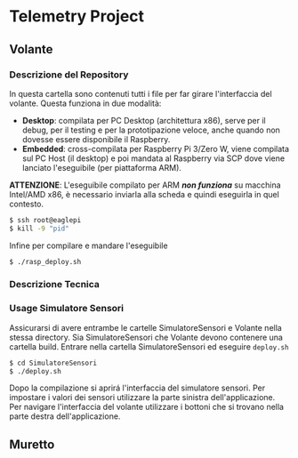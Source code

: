 # Telemetry Project 

## Volante

### Descrizione del Repository 

In questa cartella sono contenuti tutti i file per far girare l'interfaccia del volante. 
Questa funziona in due modalità:

* **Desktop**: compilata per PC Desktop (architettura x86), serve per il debug, per il testing e per la prototipazione veloce, anche quando non dovesse essere disponibile il Raspberry. 
* **Embedded**: cross-compilata per Raspberry Pi 3/Zero W, viene compilata sul PC Host (il desktop) e poi mandata al Raspberry via SCP dove viene lanciato l'eseguibile (per piattaforma ARM). 

**ATTENZIONE**: L'eseguibile compilato per ARM ***non funziona*** su macchina Intel/AMD x86, è necessario inviarla alla scheda e quindi eseguirla in quel contesto.

```sh
$ ssh root@eaglepi
$ kill -9 "pid"
```

Infine per compilare e mandare l'eseguibile

```sh
$ ./rasp_deploy.sh
```

### Descrizione Tecnica 

### Usage Simulatore Sensori

Assicurarsi di avere entrambe le cartelle SimulatoreSensori e Volante nella stessa directory. Sia SimulatoreSensori che Volante devono contenere una cartella build.
Entrare nella cartella SimulatoreSensori ed eseguire `deploy.sh`
```sh
$ cd SimulatoreSensori
$ ./deploy.sh
```
Dopo la compilazione si aprirá l'interfaccia del simulatore sensori. Per impostare i valori dei sensori utilizzare la parte sinistra dell'applicazione. Per navigare l'interfaccia del volante utilizzare i bottoni che si trovano nella parte destra dell'applicazione.

## Muretto

